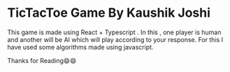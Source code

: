 # TicTacToe Game By Kaushik Joshi

This game is made using React + Typescript . In this , one player is human and another will be AI which will play according to your response. For this I have used some algorithms made using javascript.

Thanks for Reading😄😄




